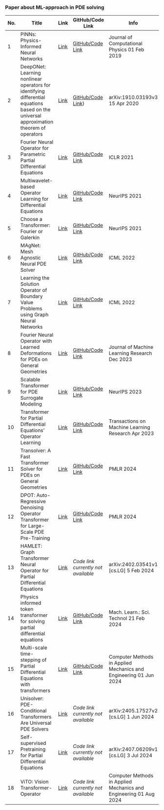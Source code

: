 ### Paper about ML-approach in PDE solving

| No. | Title | Link | GitHub/Code Link | Info |
|-----|-------|------|------------------|----------------|
| 1   | PINNs: Physics-Informed Neural Networks | [Link](https://maziarraissi.github.io/PINNs/) | [GitHub/Code Link](https://github.com/maziarraissi/PINNs) | Journal of Computational Physics 01 Feb 2019|
| 2   | DeepONet: Learning nonlinear operators for identifying differential equations based on the universal approximation theorem of operators | [Link](https://arxiv.org/pdf/1910.03193) | [GitHub/Code Link](https://github.com/lululxvi/deepxde)) | arXiv:1910.03193v3 15 Apr 2020 |
| 3   | Fourier Neural Operator for Parametric Partial Differential Equations | [Link](https://openreview.net/pdf?id=c8P9NQVtmnO) | [GitHub/Code Link](https://github.com/zongyi-li/fourier_neural_operator) | ICLR 2021 |
| 4   | Multiwavelet-based Operator Learning for Differential Equations | [Link](https://proceedings.neurips.cc/paper/2021/file/c9e5c2b59d98488fe1070e744041ea0e-Paper.pdf) | [GitHub/Code Link](https://github.com/gaurav71531/mwt-operator) | NeurIPS 2021 |
| 5   | Choose a Transformer: Fourier or Galerkin | [Link](https://proceedings.neurips.cc/paper/2021/file/d0921d442ee91b896ad95059d13df618-Supplemental.pdf) | [GitHub/Code Link](https://github.com/scaomath/galerkin-transformer)| NeurIPS 2021 |
| 6   | MAgNet: Mesh Agnostic Neural PDE Solver | [Link](https://openreview.net/pdf?id=tbIJmAdqYc8) | [GitHub/Code Link](https://github.com/jaggbow/magnet) | ICML 2022 |
| 7   | Learning the Solution Operator of Boundary Value Problems using Graph Neural Networks | [Link](https://arxiv.org/pdf/2206.14092) | [GitHub/Code Link](https://github.com/merantix-momentum/gnn-bvp-solver) | ICML 2022 |
| 8   | Fourier Neural Operator with Learned Deformations for PDEs on General Geometries | [Link](https://arxiv.org/pdf/2207.05209) | [GitHub/Code Link](https://github.com/neuraloperator/Geo-FNO)| Journal of Machine Learning Research Dec 2023 |
| 9   | Scalable Transformer for PDE Surrogate Modeling | [Link](https://proceedings.neurips.cc/paper_files/paper/2023/file/590daf74f99ee85df3d8c007df9c8187-Paper-Conference.pdf) | [GitHub/Code Link](https://github.com/BaratiLab/FactFormer) | NeurIPS 2023 |
| 10  | Transformer for Partial Differential Equations’ Operator Learning | [Link](https://openreview.net/pdf?id=EPPqt3uERT) | [GitHub/Code Link](https://github.com/BaratiLab/OFormer) | Transactions on Machine Learning Research Apr 2023 |
| 11  | Transolver: A Fast Transformer Solver for PDEs on General Geometries | [Link](https://arxiv.org/pdf/2402.02366) | [GitHub/Code Link](https://github.com/thuml/Transolver) | PMLR 2024 |
| 12  | DPOT: Auto-Regressive Denoising Operator Transformer for Large-Scale PDE Pre-Training | [Link](https://arxiv.org/pdf/2403.03542) | [GitHub/Code Link](https://github.com/thu-ml/DPOT) | PMLR 2024 |
| 13  | HAMLET: Graph Transformer Neural Operator for Partial Differential Equations | [Link](https://arxiv.org/pdf/2402.03541) | *Code link currently not available* | arXiv:2402.03541v1 [cs.LG] 5 Feb 2024 |
| 14  | Physics informed token transformer for solving partial differential equations | [Link](https://iopscience.iop.org/article/10.1088/2632-2153/ad27e3/pdf) |  [GitHub/Code Link](https://github.com/BaratiLab/PhysicsInformedTokenTransformer/tree/master) | Mach. Learn.: Sci. Technol 21 Feb 2024 |
| 15  | Multi-scale time-stepping of Partial Differential Equations with transformers | [Link](https://www.sciencedirect.com/science/article/pii/S0045782524002391?ref=pdf_download&fr=RR-2&rr=8b2624013d22a229) | [GitHub/Code Link](https://github.com/BaratiLab/MST_PDE) | Computer Methods in Applied Mechanics and Engineering 01 Jun 2024  |
| 16  | Unisolver: PDE-Conditional Transformers Are Universal PDE Solvers | [Link](https://arxiv.org/pdf/2405.17527) | *Code link currently not available* | arXiv:2405.17527v2 [cs.LG] 1 Jun 2024 |
| 17  | Self-supervised Pretraining for Partial Differential Equations | [Link](https://www.arxiv.org/pdf/2407.06209) | *Code link currently not available* | arXiv:2407.06209v1 [cs.LG] 3 Jul 2024 |
| 18  | ViTO: Vision Transformer-Operator | [Link](https://www.sciencedirect.com/science/article/abs/pii/S0045782524003657) | *Code link currently not available* | Computer Methods in Applied Mechanics and Engineering 01 Aug 2024 |




